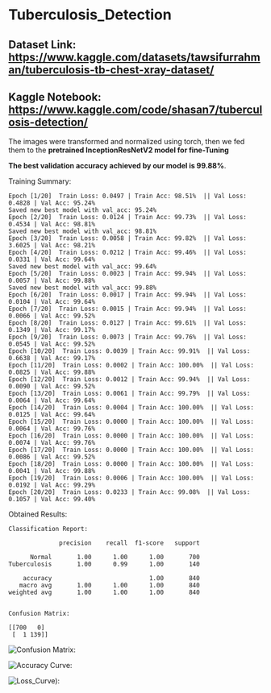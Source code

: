 # Tuberculosis_Detection

## Dataset Link: https://www.kaggle.com/datasets/tawsifurrahman/tuberculosis-tb-chest-xray-dataset/

## Kaggle Notebook: https://www.kaggle.com/code/shasan7/tuberculosis-detection/

The images were transformed and normalized using torch, then we fed them to the **pretrained InceptionResNetV2 model for fine-Tuning**

**The best validation accuracy achieved by our model is 99.88%**.

Training Summary:

    Epoch [1/20]  Train Loss: 0.0497 | Train Acc: 98.51%  || Val Loss: 0.4828 | Val Acc: 95.24%
    Saved new best model with val_acc: 95.24%
    Epoch [2/20]  Train Loss: 0.0124 | Train Acc: 99.73%  || Val Loss: 0.4534 | Val Acc: 98.81%
    Saved new best model with val_acc: 98.81%
    Epoch [3/20]  Train Loss: 0.0058 | Train Acc: 99.82%  || Val Loss: 3.6025 | Val Acc: 98.21%
    Epoch [4/20]  Train Loss: 0.0212 | Train Acc: 99.46%  || Val Loss: 0.0331 | Val Acc: 99.64%
    Saved new best model with val_acc: 99.64%
    Epoch [5/20]  Train Loss: 0.0023 | Train Acc: 99.94%  || Val Loss: 0.0057 | Val Acc: 99.88%
    Saved new best model with val_acc: 99.88%
    Epoch [6/20]  Train Loss: 0.0017 | Train Acc: 99.94%  || Val Loss: 0.0104 | Val Acc: 99.64%
    Epoch [7/20]  Train Loss: 0.0015 | Train Acc: 99.94%  || Val Loss: 0.0066 | Val Acc: 99.52%
    Epoch [8/20]  Train Loss: 0.0127 | Train Acc: 99.61%  || Val Loss: 0.1349 | Val Acc: 99.17%
    Epoch [9/20]  Train Loss: 0.0073 | Train Acc: 99.76%  || Val Loss: 0.0545 | Val Acc: 99.52%
    Epoch [10/20]  Train Loss: 0.0039 | Train Acc: 99.91%  || Val Loss: 0.6638 | Val Acc: 99.17%
    Epoch [11/20]  Train Loss: 0.0002 | Train Acc: 100.00%  || Val Loss: 0.0825 | Val Acc: 99.88%
    Epoch [12/20]  Train Loss: 0.0012 | Train Acc: 99.94%  || Val Loss: 0.0090 | Val Acc: 99.52%
    Epoch [13/20]  Train Loss: 0.0061 | Train Acc: 99.79%  || Val Loss: 0.0064 | Val Acc: 99.64%
    Epoch [14/20]  Train Loss: 0.0004 | Train Acc: 100.00%  || Val Loss: 0.0125 | Val Acc: 99.64%
    Epoch [15/20]  Train Loss: 0.0000 | Train Acc: 100.00%  || Val Loss: 0.0064 | Val Acc: 99.76%
    Epoch [16/20]  Train Loss: 0.0000 | Train Acc: 100.00%  || Val Loss: 0.0074 | Val Acc: 99.76%
    Epoch [17/20]  Train Loss: 0.0000 | Train Acc: 100.00%  || Val Loss: 0.0086 | Val Acc: 99.52%
    Epoch [18/20]  Train Loss: 0.0000 | Train Acc: 100.00%  || Val Loss: 0.0041 | Val Acc: 99.88%
    Epoch [19/20]  Train Loss: 0.0006 | Train Acc: 100.00%  || Val Loss: 0.0192 | Val Acc: 99.29%
    Epoch [20/20]  Train Loss: 0.0233 | Train Acc: 99.08%  || Val Loss: 0.1057 | Val Acc: 99.40%


Obtained Results:

    Classification Report:

                  precision    recall  f1-score   support
    
          Normal       1.00      1.00      1.00       700
    Tuberculosis       1.00      0.99      1.00       140
    
        accuracy                           1.00       840
       macro avg       1.00      1.00      1.00       840
    weighted avg       1.00      1.00      1.00       840


    Confusion Matrix:

    [[700   0]
     [  1 139]]


![Confusion Matrix: ](Conf_Mat.png)

![Accuracy Curve: ](Acc.png)

![Loss_Curve): ](Loss.png)

